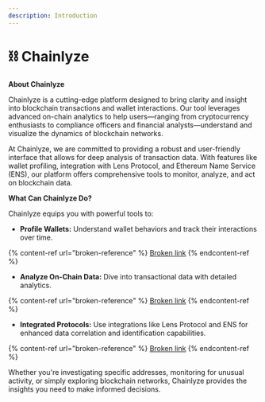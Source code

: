 ```yaml
---
description: Introduction
---
```


# ⛓️ Chainlyze

**About Chainlyze**

Chainlyze is a cutting-edge platform designed to bring clarity and insight into blockchain transactions and wallet interactions. Our tool leverages advanced on-chain analytics to help users—ranging from cryptocurrency enthusiasts to compliance officers and financial analysts—understand and visualize the dynamics of blockchain networks.

At Chainlyze, we are committed to providing a robust and user-friendly interface that allows for deep analysis of transaction data. With features like wallet profiling, integration with Lens Protocol, and Ethereum Name Service (ENS), our platform offers comprehensive tools to monitor, analyze, and act on blockchain data.

**What Can Chainlyze Do?**

Chainlyze equips you with powerful tools to:

* **Profile Wallets:** Understand wallet behaviors and track their interactions over time.

{% content-ref url="broken-reference" %}
[Broken link](broken-reference)
{% endcontent-ref %}

* **Analyze On-Chain Data:** Dive into transactional data with detailed analytics.

{% content-ref url="broken-reference" %}
[Broken link](broken-reference)
{% endcontent-ref %}

* **Integrated Protocols:** Use integrations like Lens Protocol and ENS for enhanced data correlation and identification capabilities.

{% content-ref url="broken-reference" %}
[Broken link](broken-reference)
{% endcontent-ref %}



Whether you're investigating specific addresses, monitoring for unusual activity, or simply exploring blockchain networks, Chainlyze provides the insights you need to make informed decisions.
